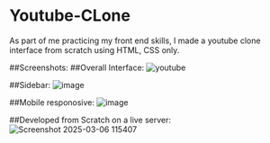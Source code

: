 # Youtube-CLone
As part of me practicing my front end skills, I made a youtube clone interface from scratch using HTML, CSS only.


##Screenshots:
##Overall Interface:
![youtube](https://github.com/user-attachments/assets/83f85ccc-78ac-4c26-9dd8-bce531eb4d10)

##Sidebar:
![image](https://github.com/user-attachments/assets/754c52bd-6e02-4d3a-a434-3dd721cb5a7a)

##Mobile responosive:
![image](https://github.com/user-attachments/assets/a9dd8f22-59d6-4b90-8d7e-ef6da48018f6)

##Developed from Scratch on a live server:
![Screenshot 2025-03-06 115407](https://github.com/user-attachments/assets/e461571f-d4d7-405f-bc56-3cabf3b59895)

